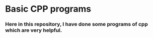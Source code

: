 # Basic CPP programs

### Here in this repository, I have done some programs of cpp which are very helpful.

